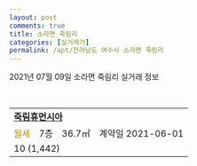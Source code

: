 ```yaml
---
layout: post
comments: true
title: 소라면 죽림리
categories: [실거래가]
permalink: /apt/전라남도 여수시 소라면 죽림리
---
```


2021년 07월 09일 소라면 죽림리 실거래 정보

<script type="text/javascript">
  google.charts.load('current', {'packages':['corechart']});
  google.charts.setOnLoadCallback(drawChart);

  function drawChart() {
    var data = google.visualization.arrayToDataTable([['거래일', '매매', '전월세', '전매'], ['20-07', 10, 18, 18], ['20-08', 9, 19, 5], ['20-09', 11, 15, 5], ['20-10', 10, 18, 3], ['20-11', 8, 15, 4], ['20-12', 20, 20, 6], ['21-01', 6, 70, 11], ['21-02', 6, 97, 24], ['21-03', 9, 45, 1], ['21-04', 5, 64, 0], ['21-05', 16, 66, 0], ['21-06', 7, 15, 0], ['21-07', 2, 3, 0]]);

    var options = {
      title: '최근 1년간 유형별 거래량 추이',
      legend: { position: 'bottom' }
    };

    var chart = new google.visualization.LineChart(document.getElementById('columnchart_material'));
    chart.draw(data, (options));년간 
  }
</script>

<div id="columnchart_material" style="width: 95%; margin-left: -35px; display: block"></div>
<br>
<table>
  <tr>
    <td colspan="4" style="font-weight: bold;"><a href="https://search.naver.com/search.naver?query=소라면 죽림리 죽림휴먼시아">죽림휴먼시아</a></td>
  </tr>
    
  <tr>
    <td><a style="color: darkgoldenrod">월세</a></td>
    <td>7층</td>
    <td>36.7㎡</td>
    <td>계약일 2021-06-01</td>
  </tr>
  <tr>
    <td colspan="4">10 (1,442)</td>
  </tr>
    
</table>
    